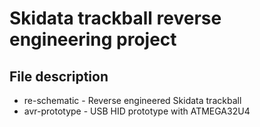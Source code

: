 # Skidata trackball reverse engineering project

## File description
* re-schematic - Reverse engineered Skidata trackball
* avr-prototype - USB HID prototype with ATMEGA32U4
